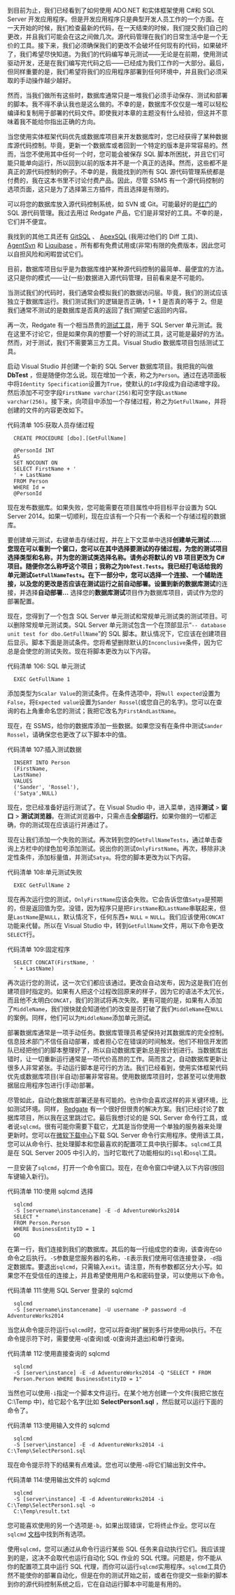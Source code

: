 到目前为止，我们已经看到了如何使用 ADO.NET 和实体框架使用 C#和 SQL Server 开发应用程序。但是开发应用程序只是典型开发人员工作的一个方面。在一天开始的时候，我们检查最新的代码，在一天结束的时候，我们提交我们自己的更改，并且我们可能会在这之间做几次。源代码管理在我们的日常生活中是一个无价的工具。接下来，我们必须确保我们的更改不会破坏任何现有的代码，如果破坏了，我们希望尽快知道。为我们的代码编写单元测试——无论是在前期，使用测试驱动开发，还是在我们编写完代码之后——已经成为我们工作的一大部分。最后，但同样重要的是，我们希望将我们的应用程序部署到任何环境中，并且我们必须采取的手动操作越少越好。

然而，当我们做所有这些时，数据库通常只是一堆我们必须手动保存、测试和部署的脚本。我不得不承认我也是这么做的。不幸的是，数据库不仅仅是一堆可以轻松编译和复制用于部署的代码文件。即使我对本章的主题没有什么经验，但这并不意味着我不能给你指出正确的方向。

当您使用实体框架代码优先或数据库项目来开发数据库时，您已经获得了某种数据库源代码控制。毕竟，更新一个数据库或者回到一个特定的版本是非常容易的。然而，当您不使用其中任何一个时，您可能会被保存 SQL 脚本所困扰，并且它们可能只能单向运行，所以回到以前的版本并不是一个真正的选择。然而，这些都不是真正的源代码控制的例子。不幸的是，我能找到的所有 SQL 源代码管理系统都是付费的，我在这本书里不讨论付费产品。因此，尽管 SSMS 有一个源代码控制的选项页面，这只是为了选择第三方插件，而且选择是有限的。

可以将您的数据库放入源代码控制系统，如 SVN 或 Git。可能最好的是[红门](http://www.red-gate.com/products/sql-development/sql-source-control/)的 SQL 源代码管理。我过去用过 Redgate 产品，它们是非常好的工具。不幸的是，它们并不便宜。

我找到的其他工具还有 [GitSQL](http://www.gitsql.net/) 、 [ApexSQL](https://www.apexsql.com/sql_tools_source_control.aspx) (我用过他们的 Diff 工具)、 [AgentSvn](http://www.zeusedit.com/agent/index.html) 和 [Liquibase](http://www.liquibase.org/index.html) 。所有都有免费试用或(非常)有限的免费版本，因此您可以自担风险和闲暇尝试它们。

目前，数据库项目似乎是为数据库维护某种源代码控制的最简单、最便宜的方法。这只是你的模式——让(一些)数据进入源代码管理，目前看来是不可能的。

当测试我们的代码时，我们通常会模拟我们的数据访问层。毕竟，我们的测试应该独立于数据库运行。我们测试我们的逻辑是否正确，1 + 1 是否真的等于 2。但是我们通常不测试的是数据库是否真的返回了我们期望它返回的内容。

再一次，Redgate 有一个相当昂贵的[测试工具](http://www.red-gate.com/products/sql-development/sql-test/)，用于 SQL Server 单元测试。我在这里不讨论它，但是如果你真的想要一个好的测试工具，这可能是最好的方法。然而，对于测试，我们不需要第三方工具。Visual Studio 数据库项目包括测试工具。

启动 Visual Studio 并创建一个新的 SQL Server 数据库项目。我把我的叫做 **DbTest** ，但是随便你怎么说。现在增加一个表，称之为`Person`。通过在选项面板中将`Identity Specification`设置为`True`，使默认的`Id`字段成为自动递增字段。然后添加不可空字段`FirstName varchar(256)`和可空字段`LastName varchar(256)`。接下来，向项目中添加一个存储过程，称之为`GetFullName`，并将创建的文件的内容更改如下。

代码清单 105:获取人员存储过程

```
  CREATE PROCEDURE [dbo].[GetFullName]

  @PersonId INT
  AS
  SET NOCOUNT ON
  SELECT FirstName + '
  ' + LastName
  FROM Person
  WHERE Id =
  @PersonId

```

现在发布数据库。如果失败，您可能需要在项目属性中将目标平台设置为 SQL Server 2014。如果一切顺利，现在应该有一个只有一个表和一个存储过程的数据库。

要创建单元测试，右键单击存储过程，并在上下文菜单中选择**创建单元测试……**您现在可以看到一个窗口，您可以在其中选择要测试的存储过程，为您的测试项目选择类型和名称，并为您的测试类选择名称。请务必将默认的 VB 项目更改为 C#项目。随便你怎么称呼这个项目；我称之为`DbTest.Tests`。我已经打电话给我的单元测试`GetFullNameTests`。在下一部分中，您可以选择一个连接、一个辅助连接，以及您的更改是否应该在测试运行之前自动部署。设置到新的**数据库测试**的连接，并选择**自动部署…** 选择您的**数据库测试**项目作为数据库项目，调试作为您的部署配置。

现在，您得到了一个包含 SQL Server 单元测试和常规单元测试类的测试项目。可以删除常规单元测试类。SQL Server 单元测试包含一个在顶部显示“`-- database unit test for dbo.GetFullName`”的 SQL 脚本。默认情况下，它应该在创建项目后显示。脚本下面是测试条件。您将希望删除默认的`Inconclusive`条件，因为它总是会使您的测试失败。现在将脚本更改为以下内容。

代码清单 106: SQL 单元测试

```
  EXEC GetFullName 1

```

添加类型为`Scalar Value`的测试条件。在条件选项中，将`Null expected`设置为`False`，将`Expected value`设置为`Sander Rossel`(或您自己的名字)。您可以在查询的右上角重命名您的测试；我把它改名为`FirstAndLastName`。

现在，在 SSMS，给你的数据库添加一些数据。如果您没有在条件中测试`Sander Rossel`，请确保您也更改了以下脚本中的值。

代码清单 107:插入测试数据

```
  INSERT INTO Person
  (FirstName,
  LastName)
  VALUES
  ('Sander', 'Rossel'),
  ('Satya',NULL)

```

现在，您已经准备好运行测试了。在 Visual Studio 中，进入菜单，选择**测试** > **窗口** > **测试浏览器**。在测试浏览器中，只需点击**全部运行**。如果你做的一切都正确，你的测试现在应该运行并通过了。

现在让我们添加一个失败的测试。再次转到您的`GetFullNameTests`，通过单击查询上方栏中的绿色加号添加测试。说出你的测试`OnlyFirstName`。再次，移除非决定性条件，添加标量值，并测试`Satya`。将您的脚本更改为以下内容。

代码清单 108:单元测试失败

```
  EXEC GetFullName 2

```

现在再次运行您的测试，`OnlyFirstName`应该会失败。它会告诉您值`Satya`是预期的，但是返回值为空。没错，因为程序只是把`FirstName`和`LastName`串联起来，但是`LastName`是`NULL`，默认情况下，任何东西+ `NULL` = `NULL`。我们应该使用`CONCAT`功能来代替。所以在 Visual Studio 中，转到`GetFullName`文件，用以下命令更改`SELECT`行。

代码清单 109:固定程序

```
  SELECT CONCAT(FirstName, '
  ' + LastName)

```

再次运行您的测试，这一次它们都应该通过。更改会自动发布，因为这是我们在创建项目时指定的。如果有人把这个过程改回原来的样子，因为它的语法不太冗长，而且他不太明白`CONCAT`，我们的测试将再次失败。更有可能的是，如果有人添加了`MiddleName`，我们很快就会知道他们的改变是否打破了我们`MiddleName`在`NULL`的案例。同样，他们可以为`MiddleName`添加单元测试。

部署数据库通常是一项手动任务。数据库管理员希望保持对其数据库的完全控制。信息技术部门不信任自动部署，或者担心它在错误的时间触发。他们不相信开发团队已经把他们的脚本整理好了，所以自动数据库更新总是按计划进行。当数据库出错时，让一切重新运行通常是一项代价高昂的工作。简而言之，自动数据库更新让很多人非常紧张。手动运行脚本是可行的方法。我们已经看到，使用实体框架代码优先或数据库项目(半自动)部署非常容易。使用数据库项目时，您甚至可以使用数据层应用程序包进行(手动)部署。

尽管如此，自动化数据库部署还是有可能的。也许你会喜欢这样的非关键环境，比如测试环境。同样， [Redgate](http://www.red-gate.com/products/dlm/dlm-automation/) 有一个很好但很贵的解决方案。我们已经讨论了数据库项目，所以我在这里跳过它。最后我想讨论的是 SQL Server 命令行工具，或者说`sqlcmd`。很有可能你需要下载它，尤其是当你使用一个单独的服务器来处理更新时。您可以在[微软下载中心](https://www.microsoft.com/en-us/download/details.aspx?id=36433)下载 SQL Server 命令行实用程序。使用该工具，您可以从命令行、批处理脚本和您最喜欢的配置项工具中执行脚本。`sqlcmd`工具是在 SQL Server 2005 中引入的，当时它取代了功能相似的`isql`和`osql`工具。

一旦安装了`sqlcmd`，打开一个命令窗口。现在，在命令窗口中键入以下内容(按回车键输入新行)。

代码清单 110:使用 sqlcmd 选择

```
  sqlcmd
  -S [servername\instancename] -E -d AdventureWorks2014
  SELECT *
  FROM Person.Person
  WHERE BusinessEntityID = 1
  GO

```

在第一行，我们连接到我们的数据库。其后的每一行组成您的查询，该查询在`GO`命令之后执行。`-S`参数是您服务器的名称，`-E`表示我们使用可信连接登录，`-d`指定数据库。要退出`sqlcmd`，只需输入`exit`。请注意，所有参数都区分大小写。如果您不在受信任的连接上，并且希望使用用户名和密码登录，可以使用以下命令。

代码清单 111:使用 SQL Server 登录的 sqlcmd

```
  sqlcmd
  -S [servername\instancename] -U username -P password -d AdventureWorks2014

```

当您从命令提示符运行`sqlcmd`时，您可以将查询扩展到多行并使用`GO`执行。不在命令提示符下时，需要使用`-q`(查询)或`-Q`(查询并退出)和单行查询。

代码清单 112:使用直接查询的 sqlcmd

```
  sqlcmd
  -S [server\instance] -E -d AdventureWorks2014 -Q "SELECT * FROM
  Person.Person WHERE BusinessEntityID = 1"

```

当然也可以使用`-i`指定一个脚本文件运行。在某个地方创建一个文件(我把它放在 C:\Temp 中)，给它起个名字(比如 **SelectPerson1.sql** ，然后就可以运行下面的命令了。

代码清单 113:使用输入文件的 sqlcmd

```
  sqlcmd
  -S [server\instance] -E -d AdventureWorks2014 -i C:\Temp\SelectPerson1.sql

```

现在命令提示符下的结果有点难读。您也可以使用`-o`将它们输出到文件中。

代码清单 114:使用输出文件的 sqlcmd

```
  sqlcmd
  -S [server\instance] -E -d AdventureWorks2014 -i C:\Temp\SelectPerson1.sql -o
  C:\Temp\result.txt

```

您可能喜欢使用的另一个选项是`-b`，如果出现错误，它将终止作业。您可以在`sqlcmd` [文档](https://msdn.microsoft.com/en-us/library/ms162773.aspx)中找到所有选项。

使用`sqlcmd`，您可以通过从命令行运行某些 SQL 任务来自动执行它们。我应该提到的是，这决不会取代也运行自动化 SQL 作业的 SQL 代理。问题是，你不能从你的配置项工具中运行 SQL 代理，而你可以运行`sqlcmd`实用程序。`sqlcmd`工具仍然不能使你的部署自动化，但是在你的测试开始之前，或者在你提交一些新的脚本到你的源代码控制系统之后，它在自动运行脚本中可能是有用的。